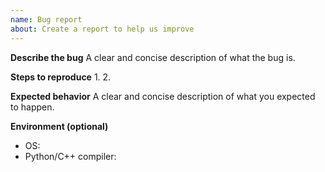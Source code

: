 ```yaml
---
name: Bug report
about: Create a report to help us improve
---
```


**Describe the bug**
A clear and concise description of what the bug is.

**Steps to reproduce**
1. 
2. 

**Expected behavior**
A clear and concise description of what you expected to happen.

**Environment (optional)**
- OS:
- Python/C++ compiler:
